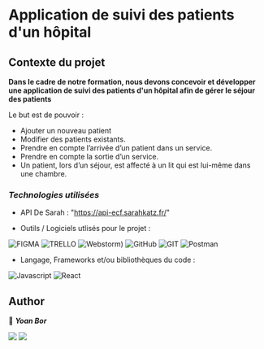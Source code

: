 # Application de suivi des patients d'un hôpital

## Contexte du projet

**Dans le cadre de notre formation, nous devons concevoir et développer une application de suivi des patients d'un hôpital afin de gérer le séjour des patients**

Le but est de pouvoir :

- Ajouter un nouveau patient
- Modifier des patients existants.
- Prendre en compte l’arrivée d’un patient dans un service.
- Prendre en compte la sortie d’un service.
- Un patient, lors d’un séjour, est affecté à un lit qui est lui-même dans une chambre.

### _Technologies utilisées_

- API De Sarah : "https://api-ecf.sarahkatz.fr/"

-   Outils / Logiciels utlisés pour le projet :

![FIGMA](https://img.shields.io/badge/Figma-F24E1E?style=for-the-badge&logo=figma&logoColor=white)
![TRELLO](https://img.shields.io/badge/Trello-0052CC?style=for-the-badge&logo=trello&logoColor=white)
![Webstorm]([[https://img.shields.io/badge/IntelliJIDEA-000000.svg?style=for-the-badge&logo=intellij-idea&logoColor=white][https://img.shields.io/badge/WebStorm-000000?style=for-the-badge&logo=WebStorm&logoColor=white))
![GitHub](https://img.shields.io/badge/github-%23121011.svg?style=for-the-badge&logo=github&logoColor=white)
![GIT](https://img.shields.io/badge/GIT-E44C30?style=for-the-badge&logo=git&logoColor=white)
![Postman](https://img.shields.io/badge/Postman-FF6C37?style=for-the-badge&logo=postman&logoColor=white)

-   Langage, Frameworks et/ou bibliothèques du code :

![Javascript]([[https://img.shields.io/badge/java-%23ED8B00.svg?style=for-the-badge&logo=openjdk&logoColor=white](https://shields.io/badge/JavaScript-F7DF1E?logo=JavaScript&logoColor=000&style=flat-square)](https://img.shields.io/badge/JavaScript-F7DF1E?style=for-the-badge&logo=javascript&logoColor=black))
![React]([https://img.shields.io/badge/spring-%236DB33F.svg?style=for-the-badge&logo=spring&logoColor=white](https://img.shields.io/badge/React-20232A?style=for-the-badge&logo=react&logoColor=61DAFB))

## **Author**

👤 **_Yoan Bor_**

<a href="https://github.com/yoanbor"><img src="https://img.shields.io/badge/GitHub-100000?style=for-the-badge&logo=github&logoColor=white"></img></a>
<a href="www.linkedin.com/in/yoan-bor"><img src="https://img.shields.io/badge/LinkedIn-0077B5?style=for-the-badge&logo=linkedin&logoColor=white"></img></a>
